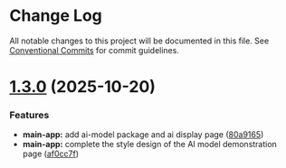# Change Log

All notable changes to this project will be documented in this file.
See [Conventional Commits](https://conventionalcommits.org) for commit guidelines.

# [1.3.0](https://github.com/KieNoe/Kynance/compare/v1.0.1...v1.3.0) (2025-10-20)

### Features

- **main-app:** add ai-model package and ai display page ([80a9165](https://github.com/KieNoe/Kynance/commit/80a9165ebd4bff89de8b4d52d975d7fb66e67397))
- **main-app:** complete the style design of the AI ​​model demonstration page ([af0cc7f](https://github.com/KieNoe/Kynance/commit/af0cc7fdb881c45fbd422b8a7c1d7d923b423de4))
